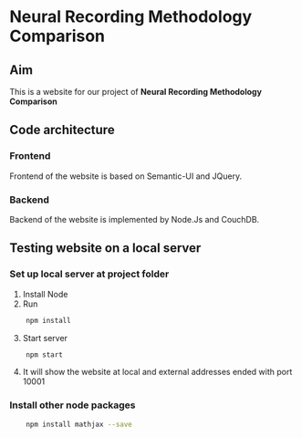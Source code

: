 # Neural Recording Methodology Comparison

## Aim
This is a website for our project of __Neural Recording Methodology Comparison__


## Code architecture
### Frontend
Frontend of the website is based on Semantic-UI and JQuery.

### Backend
Backend of the website is implemented by Node.Js and CouchDB.

## Testing website on a local server

### Set up local server at project folder
1. Install Node
2. Run
```bash
    npm install
```
3. Start server
```bash
    npm start
```
4. It will show the website at local and external addresses ended with port 10001

### Install other node packages

```bash
    npm install mathjax --save
```
